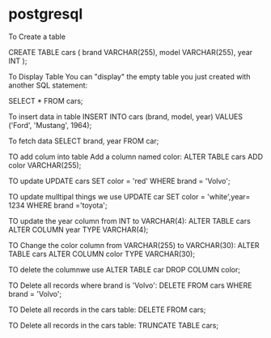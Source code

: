 # postgresql
To Create  a table  

CREATE TABLE cars (
  brand VARCHAR(255),
  model VARCHAR(255),
  year INT
);

  To Display Table
You can "display" the empty table you just created with another SQL statement:

SELECT * FROM cars;

To insert data in table
INSERT INTO cars (brand, model, year)
VALUES ('Ford', 'Mustang', 1964);

To fetch data
SELECT brand, year FROM car;


TO add colum into table  Add a column named color:
ALTER TABLE cars
ADD color VARCHAR(255);

TO update 
UPDATE cars
SET color = 'red'
WHERE brand = 'Volvo';

TO update  mulltipal things we use 
UPDATE car SET color = 'white',year= 1234 WHERE brand ='toyota';


TO update the year column from INT to VARCHAR(4):
ALTER TABLE cars
ALTER COLUMN year TYPE VARCHAR(4);

TO  Change the color column from VARCHAR(255) to VARCHAR(30):
ALTER TABLE cars
ALTER COLUMN color TYPE VARCHAR(30);


TO delete the  columnwe   use 
ALTER TABLE car  DROP COLUMN color;

TO  Delete all records where brand is 'Volvo':
DELETE FROM cars
WHERE brand = 'Volvo';

TO  Delete all records in the cars table:
DELETE FROM cars;

TO Delete all records in the cars table:
TRUNCATE TABLE cars;


